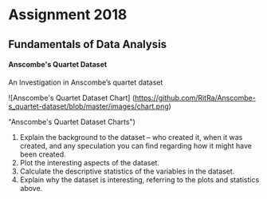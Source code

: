 # Assignment 2018
## Fundamentals of Data Analysis


#### Anscombe's Quartet Dataset
An Investigation in Anscombe’s quartet dataset

![Anscombe's Quartet Dataset Chart]
(https://github.com/RitRa/Anscombe-s_quartet-dataset/blob/master/images/chart.png) 

"Anscombe's Quartet Dataset Charts")

1. Explain the background to the dataset – who created it, when it was created, and
any speculation you can find regarding how it might have been created.
2.  Plot the interesting aspects of the dataset.
3.  Calculate the descriptive statistics of the variables in the dataset.
4.  Explain why the dataset is interesting, referring to the plots and statistics above.


